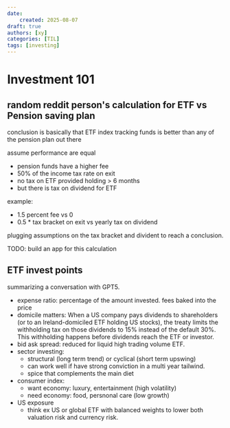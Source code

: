 ```yaml
---
date:
    created: 2025-08-07
draft: true
authors: [xy]
categories: [TIL]
tags: [investing]
---
```


# Investment 101

## random reddit person's calculation for ETF vs Pension saving plan

conclusion is basically that ETF index tracking funds is better than any of the pension plan out there

assume performance are equal

- pension funds have a higher fee
- 50% of the income tax rate on exit
- no tax on ETF provided holding > 6 months
- but there is tax on dividend for ETF

example: 

- 1.5 percent fee vs 0
- 0.5 * tax bracket on exit vs  yearly tax on dividend

plugging assumptions on the tax bracket and divident to reach a conclusion. 

TODO: build an app for this calculation

## ETF invest points 

summarizing a conversation with GPT5. 

- expense ratio: percentage of the amount invested. fees baked into the price
- domicile matters: When a US company pays dividends to shareholders (or to an Ireland-domiciled ETF holding US stocks), the treaty limits the withholding tax on those dividends to 15% instead of the default 30%. This withholding happens before dividends reach the ETF or investor.
- bid ask spread: reduced for liquid high trading volume ETF.
- sector investing: 
    - structural (long term trend) or cyclical (short term upswing)
    - can work well if have strong conviction in a multi year tailwind. 
    - spice that complements the main diet
- consumer index: 
    - want economy: luxury, entertainment (high volatility)
    - need economy: food, persnonal care (low growth)
- US exposure
    - think ex US or global ETF with balanced weights to lower both valuation risk and currency risk.
